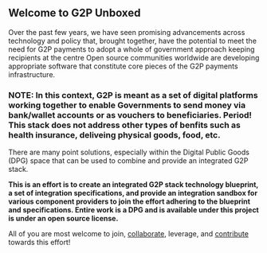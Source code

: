 ## Welcome to G2P Unboxed

Over the past few years, we have seen promising advancements across technology and policy that, brought together, have the potential to meet the need for G2P payments to adopt a whole of government approach keeping recipients at the centre Open source communities worldwide are developing appropriate software that constitute core pieces of the G2P payments infrastructure.

### NOTE: In this context, G2P is meant as a set of digital platforms working together to enable Governments to send money via bank/wallet accounts or as vouchers to beneficiaries. Period! This stack does not address other types of benfits such as health insurance, deliveing physical goods, food, etc. ###

There are many point solutions, especially within the Digital Public Goods (DPG) space that can be used to combine and provide an integrated G2P stack. 

**This is an effort is to create an integrated G2P stack technology blueprint, a set of integration specifications, and provide an integration sandbox for various component providers to join the effort adhering to the blueprint and specifications. Entire work is a DPG and is available under this project is under an open source license.**

All of you are most welcome to join, [collaborate](https://github.com/G2P-Unboxed/.github/discussions), leverage, and [contribute](https://github.com/G2P-Unboxed/.github/blob/main/CONTRIBUTING.md) towards this effort! 

